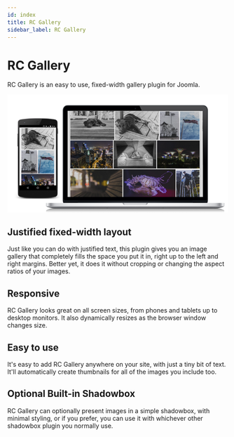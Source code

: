 ```yaml
---
id: index
title: RC Gallery
sidebar_label: RC Gallery
---
```


# RC Gallery

RC Gallery is an easy to use, fixed-width gallery plugin for Joomla.

![alt text](rc-gallery.png)

## Justified fixed-width layout

Just like you can do with justified text, this plugin gives you an image gallery that completely fills the space you put it in, right up to the left and right margins. Better yet, it does it without cropping or changing the aspect ratios of your images.

## Responsive

RC Gallery looks great on all screen sizes, from phones and tablets up to desktop monitors. It also dynamically resizes as the browser window changes size.

## Easy to use

It's easy to add RC Gallery anywhere on your site, with just a tiny bit of text. It'll automatically create thumbnails for all of the images you include too.

## Optional Built-in Shadowbox

RC Gallery can optionally present images in a simple shadowbox, with minimal styling, or if you prefer, you can use it with whichever other shadowbox plugin you normally use.
